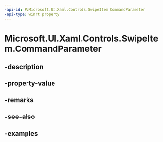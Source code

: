 ```yaml
---
-api-id: P:Microsoft.UI.Xaml.Controls.SwipeItem.CommandParameter
-api-type: winrt property
---
```


<!-- Property syntax.
public object CommandParameter { get;  set; }
-->

# Microsoft.UI.Xaml.Controls.SwipeItem.CommandParameter

## -description

## -property-value

## -remarks

## -see-also

## -examples

